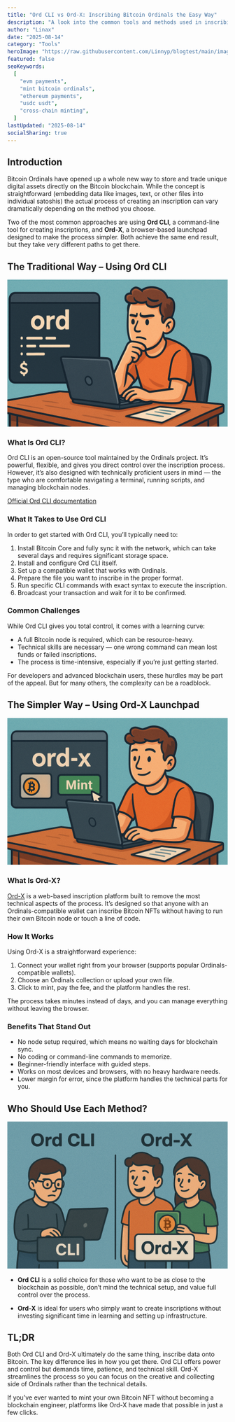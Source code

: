 ```yaml
---
title: "Ord CLI vs Ord-X: Inscribing Bitcoin Ordinals the Easy Way"
description: "A look into the common tools and methods used in inscribing Ordinals."
author: "Linax"
date: "2025-08-14"
category: "Tools"
heroImage: "https://raw.githubusercontent.com/Linnyp/blogtest/main/images/heroes/ordorordx.png"
featured: false
seoKeywords:
  [
    "evm payments",
    "mint bitcoin ordinals",
    "ethereum payments",
    "usdc usdt",
    "cross-chain minting",
  ]
lastUpdated: "2025-08-14"
socialSharing: true
---
```


## Introduction

Bitcoin Ordinals have opened up a whole new way to store and trade unique digital assets directly on the Bitcoin blockchain. While the concept is straightforward (embedding data like images, text, or other files into individual satoshis) the actual process of creating an inscription can vary dramatically depending on the method you choose.

Two of the most common approaches are using **Ord CLI**, a command-line tool for creating inscriptions, and **Ord-X**, a browser-based launchpad designed to make the process simpler. Both achieve the same end result, but they take very different paths to get there.

## The Traditional Way – Using Ord CLI

![man in front of computer with Ord Cli|style:full-width](https://raw.githubusercontent.com/Linnyp/blogtest/main/images/article/ordhard.png)

### What Is Ord CLI?

Ord CLI is an open-source tool maintained by the Ordinals project. It’s powerful, flexible, and gives you direct control over the inscription process. However, it’s also designed with technically proficient users in mind — the type who are comfortable navigating a terminal, running scripts, and managing blockchain nodes.

[Official Ord CLI documentation](https://docs.ordinals.com/)

### What It Takes to Use Ord CLI

In order to get started with Ord CLI, you’ll typically need to:

1. Install Bitcoin Core and fully sync it with the network, which can take several days and requires significant storage space.
2. Install and configure Ord CLI itself.
3. Set up a compatible wallet that works with Ordinals.
4. Prepare the file you want to inscribe in the proper format.
5. Run specific CLI commands with exact syntax to execute the inscription.
6. Broadcast your transaction and wait for it to be confirmed.

### Common Challenges

While Ord CLI gives you total control, it comes with a learning curve:

- A full Bitcoin node is required, which can be resource-heavy.
- Technical skills are necessary — one wrong command can mean lost funds or failed inscriptions.
- The process is time-intensive, especially if you’re just getting started.

For developers and advanced blockchain users, these hurdles may be part of the appeal. But for many others, the complexity can be a roadblock.

## The Simpler Way – Using Ord-X Launchpad

![man in front of computer with Ord-x platform|style:full-width](https://raw.githubusercontent.com/Linnyp/blogtest/main/images/article/ordxeasy.png)

### What Is Ord-X?

[Ord-X](http://ord-x.com) is a web-based inscription platform built to remove the most technical aspects of the process. It’s designed so that anyone with an Ordinals-compatible wallet can inscribe Bitcoin NFTs without having to run their own Bitcoin node or touch a line of code.

### How It Works

Using Ord-X is a straightforward experience:

1. Connect your wallet right from your browser (supports popular Ordinals-compatible wallets).
2. Choose an Ordinals collection or upload your own file.
3. Click to mint, pay the fee, and the platform handles the rest.

The process takes minutes instead of days, and you can manage everything without leaving the browser.

### Benefits That Stand Out

- No node setup required, which means no waiting days for blockchain sync.
- No coding or command-line commands to memorize.
- Beginner-friendly interface with guided steps.
- Works on most devices and browsers, with no heavy hardware needs.
- Lower margin for error, since the platform handles the technical parts for you.

## Who Should Use Each Method?

![person with computer on left, two people holding wallet on right|style:full-width](https://raw.githubusercontent.com/Linnyp/blogtest/main/images/article/ordvsordxtech.png)

- **Ord CLI** is a solid choice for those who want to be as close to the blockchain as possible, don’t mind the technical setup, and value full control over the process.

- **Ord-X** is ideal for users who simply want to create inscriptions without investing significant time in learning and setting up infrastructure.

## TL;DR

Both Ord CLI and Ord-X ultimately do the same thing, inscribe data onto Bitcoin. The key difference lies in how you get there. Ord CLI offers power and control but demands time, patience, and technical skill. Ord-X streamlines the process so you can focus on the creative and collecting side of Ordinals rather than the technical details.

If you’ve ever wanted to mint your own Bitcoin NFT without becoming a blockchain engineer, platforms like Ord-X have made that possible in just a few clicks.
